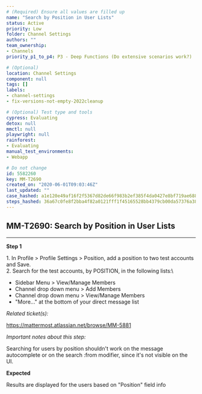 ```yaml
---
# (Required) Ensure all values are filled up
name: "Search by Position in User Lists"
status: Active
priority: Low
folder: Channel Settings
authors: ""
team_ownership: 
- Channels
priority_p1_to_p4: P3 - Deep Functions (Do extensive scenarios work?)

# (Optional)
location: Channel Settings
component: null
tags: []
labels: 
- channel-settings
- fix-versions-not-empty-2022cleanup

# (Optional) Test type and tools
cypress: Evaluating
detox: null
mmctl: null
playwright: null
rainforest: 
- Evaluating
manual_test_environments: 
- Webapp

# Do not change
id: 5582260
key: MM-T2690
created_on: "2020-06-01T09:03:46Z"
last_updated: ""
case_hashed: a1e120e49af16f2f5367d82de66f983b2ef385f4da0427e8bf719ae688e270768bff0c709ecf31c026a43bc3016fbb91
steps_hashed: 36a67c0fe8f2bba4f82a0121fff1f45165528bb4379cb00da57376a387284507f3bd649f444136d95554e53d086ecf01
---
```


<!-- (Auto-generated) Based on frontmatter's "key" and "name" -->

## MM-T2690: Search by Position in User Lists

---

**Step 1**

1\. In Profile > Profile Settings > Position, add a position to two test accounts and Save.\
2\. Search for the test accounts, by POSITION, in the following lists:\\

- Sidebar Menu > View/Manage Members
- Channel drop down menu > Add Members
- Channel drop down menu > View/Manage Members
- "More..." at the bottom of your direct message list

_Related ticket(s):_

<https://mattermost.atlassian.net/browse/MM-5881>

_Important notes about this step:_

Searching for users by position shouldn't work on the message autocomplete or on the search :from modifier, since it's not visible on the UI.

**Expected**

Results are displayed for the users based on "Position" field info
